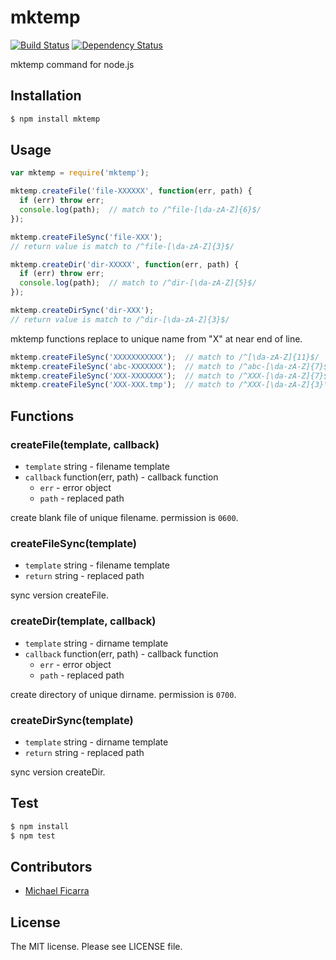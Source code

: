 # mktemp

[![Build Status](https://travis-ci.org/sasaplus1/mktemp.png)](https://travis-ci.org/sasaplus1/mktemp)
[![Dependency Status](https://gemnasium.com/sasaplus1/mktemp.png)](https://gemnasium.com/sasaplus1/mktemp)

mktemp command for node.js

## Installation

```sh
$ npm install mktemp
```

## Usage

```js
var mktemp = require('mktemp');

mktemp.createFile('file-XXXXXX', function(err, path) {
  if (err) throw err;
  console.log(path);  // match to /^file-[\da-zA-Z]{6}$/
});

mktemp.createFileSync('file-XXX');
// return value is match to /^file-[\da-zA-Z]{3}$/

mktemp.createDir('dir-XXXXX', function(err, path) {
  if (err) throw err;
  console.log(path);  // match to /^dir-[\da-zA-Z]{5}$/
});

mktemp.createDirSync('dir-XXX');
// return value is match to /^dir-[\da-zA-Z]{3}$/
```

mktemp functions replace to unique name from "X" at near end of line.

```js
mktemp.createFileSync('XXXXXXXXXXX');  // match to /^[\da-zA-Z]{11}$/
mktemp.createFileSync('abc-XXXXXXX');  // match to /^abc-[\da-zA-Z]{7}$/
mktemp.createFileSync('XXX-XXXXXXX');  // match to /^XXX-[\da-zA-Z]{7}$/
mktemp.createFileSync('XXX-XXX.tmp');  // match to /^XXX-[\da-zA-Z]{3}\.tmp$/
```

## Functions

### createFile(template, callback)

  * `template` string - filename template
  * `callback` function(err, path) - callback function
    * `err` - error object
    * `path` - replaced path

create blank file of unique filename.
permission is `0600`.

### createFileSync(template)

  * `template` string - filename template
  * `return` string - replaced path

sync version createFile.

### createDir(template, callback)

  * `template` string - dirname template
  * `callback` function(err, path) - callback function
    * `err` - error object
    * `path` - replaced path

create directory of unique dirname.
permission is `0700`.

### createDirSync(template)

  * `template` string - dirname template
  * `return` string - replaced path

sync version createDir.

## Test

```sh
$ npm install
$ npm test
```

## Contributors

  * [Michael Ficarra](https://github.com/michaelficarra)

## License

The MIT license. Please see LICENSE file.
